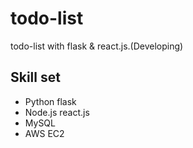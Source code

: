 # todo-list
todo-list with flask &amp; react.js.(Developing)

## Skill set
- Python flask
- Node.js react.js
- MySQL
- AWS EC2
